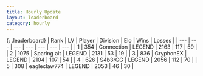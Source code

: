 ```yaml
---
title: Hourly Update
layout: leaderboard
category: hourly
---
```


{: .leaderboard}
| Rank | LV | Player | Division | Elo | Wins | Losses |
| --- | --- | --- | --- | --- | --- | --- |
| <span data-change="0">1</span> | 354 | <span title="ID: 539711">Connection</span> | LEGEND | <span data-change="0">2163</span> | <span data-change="0">117</span> | <span data-change="0">59</span> |
| <span data-change="0">2</span> | 1075 | <span title="ID: 203132">Sparing alt</span> | LEGEND | <span data-change="0">2131</span> | <span data-change="0">53</span> | <span data-change="0">19</span> |
| <span data-change="0">3</span> | 836 | <span title="ID: 315148">GryphonEX</span> | LEGEND | <span data-change="0">2104</span> | <span data-change="0">107</span> | <span data-change="0">54</span> |
| <span data-change="0">4</span> | 626 | <span title="ID: 166888">S4b3rGG</span> | LEGEND | <span data-change="0">2056</span> | <span data-change="0">112</span> | <span data-change="0">70</span> |
| <span data-change="2">5</span> | 308 | <span title="ID: 518429">eagleclaw774</span> | LEGEND | <span data-change="14">2053</span> | <span data-change="2">46</span> | <span data-change="0">30</span> |